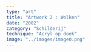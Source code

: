 ```yaml
---
type: "art"
title: "Artwork 2 : Wolken"
date: "2002"
category: "Schilderij"
technique: "Acryl op doek"
image: "../images/image0.png"
---
```

